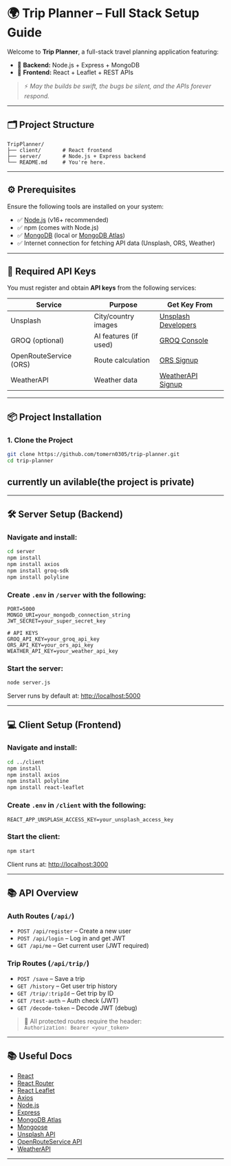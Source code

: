 # 🌍 Trip Planner – Full Stack Setup Guide

Welcome to **Trip Planner**, a full-stack travel planning application featuring:

- 🧭 **Backend:** Node.js + Express + MongoDB
- 🎨 **Frontend:** React + Leaflet + REST APIs

> ⚡️ *May the builds be swift, the bugs be silent, and the APIs forever respond.*

---

## 🗂️ Project Structure

```
TripPlanner/
├── client/       # React frontend
├── server/       # Node.js + Express backend
└── README.md     # You're here.
```

---

## ⚙️ Prerequisites

Ensure the following tools are installed on your system:

- ✅ [Node.js](https://nodejs.org/) (v16+ recommended)
- ✅ npm (comes with Node.js)
- ✅ [MongoDB](https://www.mongodb.com/) (local or [MongoDB Atlas](https://www.mongodb.com/cloud/atlas))
- ✅ Internet connection for fetching API data (Unsplash, ORS, Weather)

---

## 🔐 Required API Keys

You must register and obtain **API keys** from the following services:

| Service               | Purpose                 | Get Key From                                |
|-----------------------|--------------------------|----------------------------------------------|
| Unsplash              | City/country images      | [Unsplash Developers](https://unsplash.com/developers) |
| GROQ (optional)       | AI features (if used)    | [GROQ Console](https://console.groq.com/keys) |
| OpenRouteService (ORS)| Route calculation        | [ORS Signup](https://openrouteservice.org/dev/#/signup) |
| WeatherAPI            | Weather data             | [WeatherAPI Signup](https://www.weatherapi.com/signup.aspx) |

---

## 📦 Project Installation

### 1. Clone the Project

```bash
git clone https://github.com/tomern0305/trip-planner.git
cd trip-planner
```
## currently un avilable(the project is private) 
---

## 🛠️ Server Setup (Backend)

### Navigate and install:

```bash
cd server
npm install
npm install axios
npm install groq-sdk
npm install polyline
```

### Create `.env` in `/server` with the following:

```env
PORT=5000
MONGO_URI=your_mongodb_connection_string
JWT_SECRET=your_super_secret_key

# API KEYS
GROQ_API_KEY=your_groq_api_key
ORS_API_KEY=your_ors_api_key
WEATHER_API_KEY=your_weather_api_key
```

### Start the server:

```bash
node server.js
```

Server runs by default at: [http://localhost:5000](http://localhost:5000)

---

## 💻 Client Setup (Frontend)

### Navigate and install:

```bash
cd ../client
npm install
npm install axios
npm install polyline
npm install react-leaflet
```

### Create `.env` in `/client` with the following:

```env
REACT_APP_UNSPLASH_ACCESS_KEY=your_unsplash_access_key
```

### Start the client:

```bash
npm start
```

Client runs at: [http://localhost:3000](http://localhost:3000)

---

## 📚 API Overview

### Auth Routes (`/api/`)

- `POST /api/register` – Create a new user
- `POST /api/login` – Log in and get JWT
- `GET /api/me` – Get current user (JWT required)

### Trip Routes (`/api/trip/`)

- `POST /save` – Save a trip
- `GET /history` – Get user trip history
- `GET /trip/:tripId` – Get trip by ID
- `GET /test-auth` – Auth check (JWT)
- `GET /decode-token` – Decode JWT (debug)

> 🔐 All protected routes require the header:  
> `Authorization: Bearer <your_token>`

---


## 📚 Useful Docs

- [React](https://reactjs.org/)
- [React Router](https://reactrouter.com/)
- [React Leaflet](https://react-leaflet.js.org/)
- [Axios](https://axios-http.com/)
- [Node.js](https://nodejs.org/)
- [Express](https://expressjs.com/)
- [MongoDB Atlas](https://www.mongodb.com/cloud/atlas)
- [Mongoose](https://mongoosejs.com/)
- [Unsplash API](https://unsplash.com/developers)
- [OpenRouteService API](https://openrouteservice.org/dev/#/signup)
- [WeatherAPI](https://www.weatherapi.com/)

---
